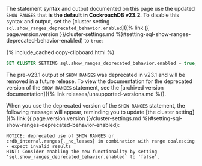 The statement syntax and output documented on this page use the updated `SHOW RANGES` that **is the default in CockroachDB v23.2**. To disable this syntax and output, set the [cluster setting `sql.show_ranges_deprecated_behavior.enabled`]({% link {{ page.version.version }}/cluster-settings.md %}#setting-sql-show-ranges-deprecated-behavior-enabled)  to `true`:

{% include_cached copy-clipboard.html %}
~~~ sql
SET CLUSTER SETTING sql.show_ranges_deprecated_behavior.enabled = true;
~~~

The pre-v23.1 output of `SHOW RANGES` was deprecated in v23.1 and will be removed in a future release. To view the documentation for the deprecated version of the `SHOW RANGES` statement, see the [archived version documentation]({% link releases/unsupported-versions.md %}).

When you use the deprecated version of the `SHOW RANGES` statement, the following message will appear, reminding you to update [the cluster setting]({% link {{ page.version.version }}/cluster-settings.md %}#setting-sql-show-ranges-deprecated-behavior-enabled):

~~~
NOTICE: deprecated use of SHOW RANGES or crdb_internal.ranges{,_no_leases} in combination with range coalescing - expect invalid results
HINT: Consider enabling the new functionality by setting 'sql.show_ranges_deprecated_behavior.enabled' to 'false'.
~~~
